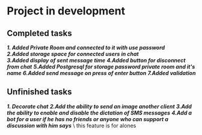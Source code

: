 # Project in development

## Сompleted tasks

***1. Added Private Room and connected to it with use password***<br/>
***2.Added storage space for connected users in chat***<br/>
***3.Added display of sent message time***
***4.Added button for disconnect from chat***
***5.Added Postgresql for storage password private room and it's name***
***6.Added send message on press of enter button***
***7.Added validation***

## Unfinished tasks
***1. Decorate chat***
***2.Add the ability to send an image another client***
***3.Add the ability to enable and disable the dictation of SMS messages***
***4.Add a bot for a user if he has no friends or anyone who can support a discussion with him says*** \\ this feature is for alones